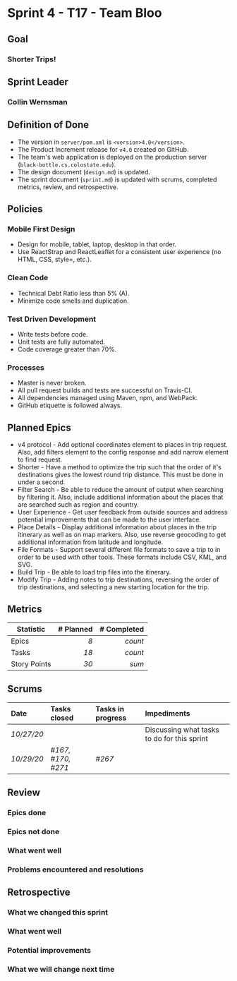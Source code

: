 # Sprint 4 - T17 - Team Bloo

## Goal
### Shorter Trips!
## Sprint Leader
### Collin Wernsman


## Definition of Done

* The version in `server/pom.xml` is `<version>4.0</version>`.
* The Product Increment release for `v4.0` created on GitHub.
* The team's web application is deployed on the production server (`black-bottle.cs.colostate.edu`).
* The design document (`design.md`) is updated.
* The sprint document (`sprint.md`) is updated with scrums, completed metrics, review, and retrospective.


## Policies

### Mobile First Design
* Design for mobile, tablet, laptop, desktop in that order.
* Use ReactStrap and ReactLeaflet for a consistent user experience (no HTML, CSS, style=, etc.).

### Clean Code
* Technical Debt Ratio less than 5% (A).
* Minimize code smells and duplication.

### Test Driven Development
* Write tests before code.
* Unit tests are fully automated.
* Code coverage greater than 70%.

### Processes
* Master is never broken. 
* All pull request builds and tests are successful on Travis-CI.
* All dependencies managed using Maven, npm, and WebPack.
* GitHub etiquette is followed always.


## Planned Epics
* v4 protocol - Add optional coordinates element to places in trip request. Also, add filters element to the config response and add narrow element to find request. 
* Shorter - Have a method to optimize the trip such that the order of it's destinations gives the lowest round trip distance. This must be done in under a second.
* Filter Search - Be able to reduce the amount of output when searching by filtering it. Also, include additional information about the places that are searched such as region and country.
* User Experience - Get user feedback from outside sources and address potential improvements that can be made to the user interface.
* Place Details - Display additional information about places in the trip itinerary as well as on map markers. Also, use reverse geocoding to get additional information from latitude and longitude.
* File Formats - Support several different file formats to save a trip to in order to be used with other tools. These formats include CSV, KML, and SVG.
* Build Trip - Be able to load trip files into the itinerary.
* Modify Trip - Adding notes to trip destinations, reversing the order of trip destinations, and selecting a new starting location for the trip.

## Metrics

| Statistic | # Planned | # Completed |
| --- | ---: | ---: |
| Epics | *8* | *count* |
| Tasks | *18* | *count* | 
| Story Points |  *30*  | *sum* | 


## Scrums

| Date | Tasks closed  | Tasks in progress | Impediments |
| :--- | :--- | :--- | :--- |
| *10/27/20* |  |  | Discussing what tasks to do for this sprint | 
| *10/29/20* | *#167, #170, #271* | *#267* |  | 

## Review

### Epics done  

### Epics not done 

### What went well

### Problems encountered and resolutions


## Retrospective

### What we changed this sprint

### What went well

### Potential improvements

### What we will change next time
